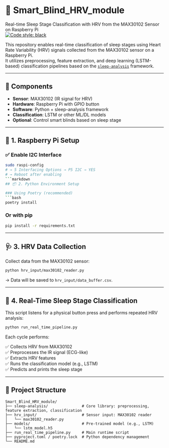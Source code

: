 # 🛌 Smart_Blind_HRV_module

Real-time Sleep Stage Classification with HRV from the MAX30102 Sensor on Raspberry Pi  
[![Code style: black](https://img.shields.io/badge/code%20style-black-000000.svg)](https://github.com/psf/black)

This repository enables real-time classification of sleep stages using Heart Rate Variability (HRV) signals collected from the MAX30102 sensor on a Raspberry Pi.  
It utilizes preprocessing, feature extraction, and deep learning (LSTM-based) classification pipelines based on the [`sleep-analysis`](https://github.com/mad-lab-fau/sleep_analysis) framework.

---

## 📡 Components

- **Sensor**: MAX30102 (IR signal for HRV)
- **Hardware**: Raspberry Pi with GPIO button
- **Software**: Python + sleep-analysis framework
- **Classification**: LSTM or other ML/DL models
- **Optional**: Control smart blinds based on sleep stage

---

## 🔧 1. Raspberry Pi Setup

### ✅ Enable I2C Interface
```bash
sudo raspi-config
# → 5 Interfacing Options → P5 I2C → YES
# → Reboot after enabling
```markdown
## 📦 2. Python Environment Setup

### Using Poetry (recommended)
```bash
poetry install
```

### Or with pip
```bash
pip install -r requirements.txt
```

---

## 🩺 3. HRV Data Collection

Collect data from the MAX30102 sensor:

```bash
python hrv_input/max30102_reader.py
```

→ Data will be saved to `hrv_input/data_buffer.csv`.

---

## 🧠 4. Real-Time Sleep Stage Classification

This script listens for a physical button press and performs repeated HRV analysis:

```bash
python run_real_time_pipeline.py
```

Each cycle performs:

✅ Collects HRV from MAX30102  
✅ Preprocesses the IR signal (ECG-like)  
✅ Extracts HRV features  
✅ Runs the classification model (e.g., LSTM)  
✅ Predicts and prints the sleep stage

---

## 📁 Project Structure

```
Smart_Blind_HRV_module/
├── sleep-analysis/               # Core library: preprocessing, feature extraction, classification
├── hrv_input/                    # Sensor input: MAX30102 reader
│   └── max30102_reader.py
├── models/                       # Pre-trained model (e.g., LSTM)
│   └── lstm_model.h5
├── run_real_time_pipeline.py     # Main runtime script
├── pyproject.toml / poetry.lock  # Python dependency management
└── README.md
```
```
